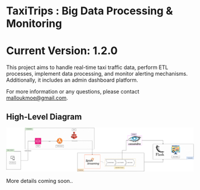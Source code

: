# TaxiTrips : Big Data Processing & Monitoring 

# Current Version: 1.2.0

This project aims to handle real-time taxi traffic data, perform ETL processes, implement data processing, and monitor alerting mechanisms. Additionally, it includes an admin dashboard platform.

For more information or any questions, please contact malloukmoe@gmail.com.

## High-Level Diagram

![High-Level Diagram](processing/doc/diagrams/Tec-Diagram-Flow.png?raw=true "High-Level")

More details coming soon..

